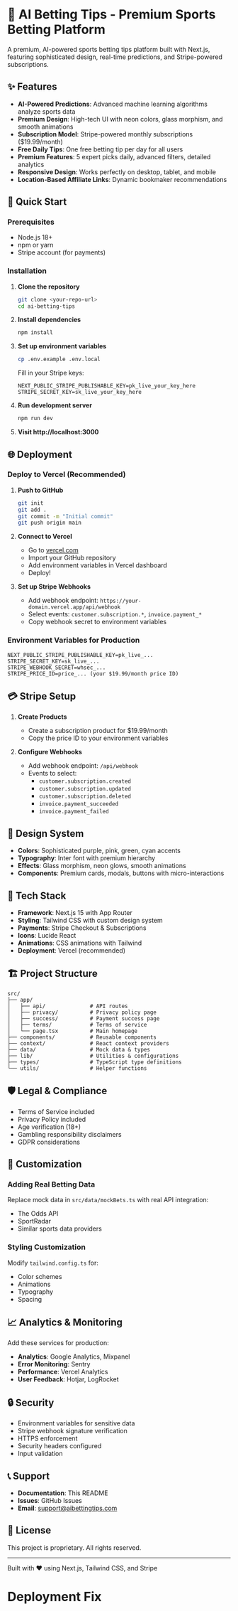 # 🎰 AI Betting Tips - Premium Sports Betting Platform

A premium, AI-powered sports betting tips platform built with Next.js, featuring sophisticated design, real-time predictions, and Stripe-powered subscriptions.

## ✨ Features

- **AI-Powered Predictions**: Advanced machine learning algorithms analyze sports data
- **Premium Design**: High-tech UI with neon colors, glass morphism, and smooth animations
- **Subscription Model**: Stripe-powered monthly subscriptions ($19.99/month)
- **Free Daily Tips**: One free betting tip per day for all users
- **Premium Features**: 5 expert picks daily, advanced filters, detailed analytics
- **Responsive Design**: Works perfectly on desktop, tablet, and mobile
- **Location-Based Affiliate Links**: Dynamic bookmaker recommendations

## 🚀 Quick Start

### Prerequisites
- Node.js 18+ 
- npm or yarn
- Stripe account (for payments)

### Installation

1. **Clone the repository**
   ```bash
   git clone <your-repo-url>
   cd ai-betting-tips
   ```

2. **Install dependencies**
   ```bash
   npm install
   ```

3. **Set up environment variables**
   ```bash
   cp .env.example .env.local
   ```
   
   Fill in your Stripe keys:
   ```env
   NEXT_PUBLIC_STRIPE_PUBLISHABLE_KEY=pk_live_your_key_here
   STRIPE_SECRET_KEY=sk_live_your_key_here
   ```

4. **Run development server**
   ```bash
   npm run dev
   ```

5. **Visit http://localhost:3000**

## 🌐 Deployment

### Deploy to Vercel (Recommended)

1. **Push to GitHub**
   ```bash
   git init
   git add .
   git commit -m "Initial commit"
   git push origin main
   ```

2. **Connect to Vercel**
   - Go to [vercel.com](https://vercel.com)
   - Import your GitHub repository
   - Add environment variables in Vercel dashboard
   - Deploy!

3. **Set up Stripe Webhooks**
   - Add webhook endpoint: `https://your-domain.vercel.app/api/webhook`
   - Select events: `customer.subscription.*`, `invoice.payment_*`
   - Copy webhook secret to environment variables

### Environment Variables for Production

```env
NEXT_PUBLIC_STRIPE_PUBLISHABLE_KEY=pk_live_...
STRIPE_SECRET_KEY=sk_live_...
STRIPE_WEBHOOK_SECRET=whsec_...
STRIPE_PRICE_ID=price_... (your $19.99/month price ID)
```

## 💳 Stripe Setup

1. **Create Products**
   - Create a subscription product for $19.99/month
   - Copy the price ID to your environment variables

2. **Configure Webhooks**
   - Add webhook endpoint: `/api/webhook`
   - Events to select:
     - `customer.subscription.created`
     - `customer.subscription.updated` 
     - `customer.subscription.deleted`
     - `invoice.payment_succeeded`
     - `invoice.payment_failed`

## 🎨 Design System

- **Colors**: Sophisticated purple, pink, green, cyan accents
- **Typography**: Inter font with premium hierarchy
- **Effects**: Glass morphism, neon glows, smooth animations
- **Components**: Premium cards, modals, buttons with micro-interactions

## 📱 Tech Stack

- **Framework**: Next.js 15 with App Router
- **Styling**: Tailwind CSS with custom design system
- **Payments**: Stripe Checkout & Subscriptions
- **Icons**: Lucide React
- **Animations**: CSS animations with Tailwind
- **Deployment**: Vercel (recommended)

## 🏗 Project Structure

```
src/
├── app/
│   ├── api/              # API routes
│   ├── privacy/          # Privacy policy page
│   ├── success/          # Payment success page
│   ├── terms/            # Terms of service
│   └── page.tsx          # Main homepage
├── components/           # Reusable components
├── context/              # React context providers
├── data/                 # Mock data & types
├── lib/                  # Utilities & configurations
├── types/                # TypeScript type definitions
└── utils/                # Helper functions
```

## 🛡 Legal & Compliance

- Terms of Service included
- Privacy Policy included  
- Age verification (18+)
- Gambling responsibility disclaimers
- GDPR considerations

## 🎯 Customization

### Adding Real Betting Data
Replace mock data in `src/data/mockBets.ts` with real API integration:
- The Odds API
- SportRadar
- Similar sports data providers

### Styling Customization
Modify `tailwind.config.ts` for:
- Color schemes
- Animations
- Typography
- Spacing

## 📈 Analytics & Monitoring

Add these services for production:
- **Analytics**: Google Analytics, Mixpanel
- **Error Monitoring**: Sentry
- **Performance**: Vercel Analytics
- **User Feedback**: Hotjar, LogRocket

## 🔒 Security

- Environment variables for sensitive data
- Stripe webhook signature verification
- HTTPS enforcement
- Security headers configured
- Input validation

## 📞 Support

- **Documentation**: This README
- **Issues**: GitHub Issues
- **Email**: support@aibettingtips.com

## 📄 License

This project is proprietary. All rights reserved.

---

Built with ❤️ using Next.js, Tailwind CSS, and Stripe

# Deployment Fix
